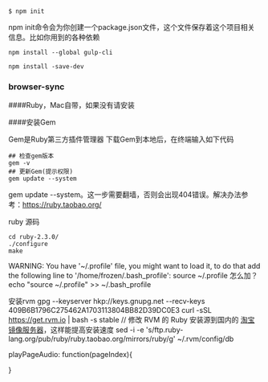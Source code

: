###

    $ npm init

npm init命令会为你创建一个package.json文件，这个文件保存着这个项目相关信息。比如你用到的各种依赖

    npm install --global gulp-cli

    npm install -save-dev

### browser-sync

####Ruby，Mac自带，如果没有请安装

####安装Gem

Gem是Ruby第三方插件管理器
下载Gem到本地后，在终端输入如下代码

    ## 检查gem版本
    gem -v
    ## 更新Gem(提示权限)
    gem update --system

gem update --system。这一步需要翻墙，否则会出现404错误。解决办法参考：https://ruby.taobao.org/


ruby 源码

    cd ruby-2.3.0/
    ./configure
    make



WARNING: You have '~/.profile' file, you might want to load it,
to do that add the following line to '/home/frozen/.bash_profile':
source ~/.profile
怎么加？
    echo "source ~/.profile" >> ~/.bash_profile


安装rvm
    gpg --keyserver hkp://keys.gnupg.net --recv-keys 409B6B1796C275462A1703113804BB82D39DC0E3
    curl -sSL https://get.rvm.io | bash -s stable
    // 修改 RVM 的 Ruby 安装源到国内的 [淘宝镜像服务器](http://ruby.taobao.org/)，这样能提高安装速度
    sed -i -e 's/ftp\.ruby-lang\.org\/pub\/ruby/ruby\.taobao\.org\/mirrors\/ruby/g' ~/.rvm/config/db




playPageAudio: function(pageIndex){

}

